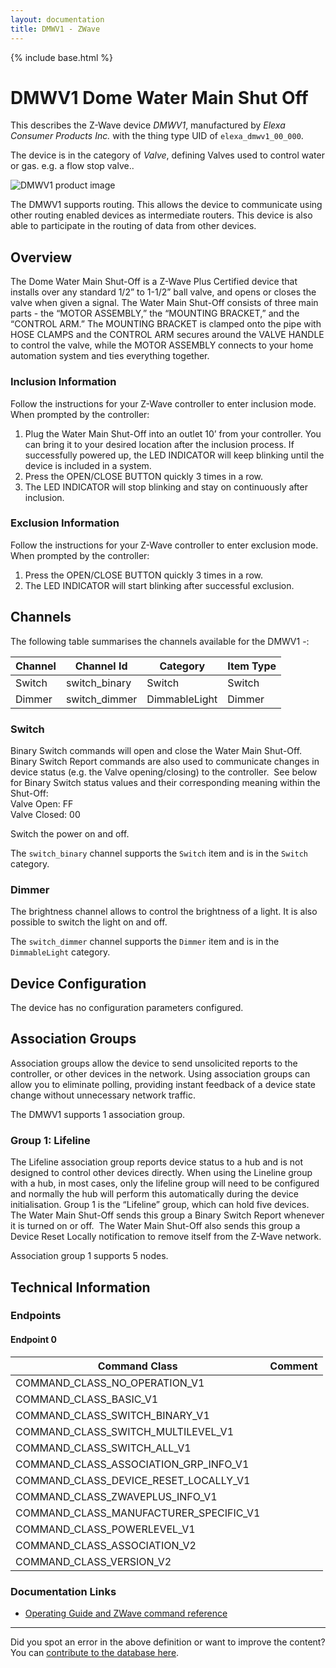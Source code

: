 ```yaml
---
layout: documentation
title: DMWV1 - ZWave
---
```


{% include base.html %}

# DMWV1 Dome Water Main Shut Off
This describes the Z-Wave device *DMWV1*, manufactured by *Elexa Consumer Products Inc.* with the thing type UID of ```elexa_dmwv1_00_000```.

The device is in the category of *Valve*, defining Valves used to control water or gas. e.g. a flow stop valve..

![DMWV1 product image](https://www.cd-jackson.com/zwave_device_uploads/650/650_default.jpg)


The DMWV1 supports routing. This allows the device to communicate using other routing enabled devices as intermediate routers.  This device is also able to participate in the routing of data from other devices.

## Overview

The Dome Water Main Shut-Off is a Z-Wave Plus Certified device that installs over any standard 1/2” to 1-1/2” ball valve, and opens or closes the valve when given a signal. The Water Main Shut-Off consists of three main parts - the “MOTOR ASSEMBLY,” the “MOUNTING BRACKET,” and the “CONTROL ARM.” The MOUNTING BRACKET is clamped onto the pipe with HOSE CLAMPS and the CONTROL ARM secures around the VALVE HANDLE to control the valve, while the MOTOR ASSEMBLY connects to your home automation system and ties everything together.

### Inclusion Information

Follow the instructions for your Z-Wave controller to enter inclusion mode. When prompted by the controller:

  1. Plug the Water Main Shut-Off into an outlet 10’ from your controller. You can bring it to your desired location after the inclusion process. If successfully powered up, the LED INDICATOR will keep blinking until the device is included in a system.
  2. Press the OPEN/CLOSE BUTTON quickly 3 times in a row.
  3. The LED INDICATOR will stop blinking and stay on continuously after inclusion.

### Exclusion Information

Follow the instructions for your Z-Wave controller to enter exclusion mode. When prompted by the controller:

  1. Press the OPEN/CLOSE BUTTON quickly 3 times in a row.
  2. The LED INDICATOR will start blinking after successful exclusion.

## Channels

The following table summarises the channels available for the DMWV1 -:

| Channel | Channel Id | Category | Item Type |
|---------|------------|----------|-----------|
| Switch | switch_binary | Switch | Switch | 
| Dimmer | switch_dimmer | DimmableLight | Dimmer | 

### Switch

Binary Switch commands will open and close the Water Main Shut-Off.  Binary Switch Report commands are also used to communicate changes in device status (e.g. the Valve opening/closing) to the controller.  See below for Binary Switch status values and their corresponding meaning within the Shut-Off:  
Valve Open: FF  
Valve Closed: 00

Switch the power on and off.

The ```switch_binary``` channel supports the ```Switch``` item and is in the ```Switch``` category.

### Dimmer

The brightness channel allows to control the brightness of a light.
            It is also possible to switch the light on and off.

The ```switch_dimmer``` channel supports the ```Dimmer``` item and is in the ```DimmableLight``` category.



## Device Configuration

The device has no configuration parameters configured.

## Association Groups

Association groups allow the device to send unsolicited reports to the controller, or other devices in the network. Using association groups can allow you to eliminate polling, providing instant feedback of a device state change without unnecessary network traffic.

The DMWV1 supports 1 association group.

### Group 1: Lifeline

The Lifeline association group reports device status to a hub and is not designed to control other devices directly. When using the Lineline group with a hub, in most cases, only the lifeline group will need to be configured and normally the hub will perform this automatically during the device initialisation.
Group 1 is the “Lifeline” group, which can hold five devices.  The Water Main Shut-Off sends this group a Binary Switch Report whenever it is turned on or off.  The Water Main Shut-Off also sends this group a Device Reset Locally notification to remove itself from the Z-Wave network. 

Association group 1 supports 5 nodes.

## Technical Information

### Endpoints

#### Endpoint 0

| Command Class | Comment |
|---------------|---------|
| COMMAND_CLASS_NO_OPERATION_V1| |
| COMMAND_CLASS_BASIC_V1| |
| COMMAND_CLASS_SWITCH_BINARY_V1| |
| COMMAND_CLASS_SWITCH_MULTILEVEL_V1| |
| COMMAND_CLASS_SWITCH_ALL_V1| |
| COMMAND_CLASS_ASSOCIATION_GRP_INFO_V1| |
| COMMAND_CLASS_DEVICE_RESET_LOCALLY_V1| |
| COMMAND_CLASS_ZWAVEPLUS_INFO_V1| |
| COMMAND_CLASS_MANUFACTURER_SPECIFIC_V1| |
| COMMAND_CLASS_POWERLEVEL_V1| |
| COMMAND_CLASS_ASSOCIATION_V2| |
| COMMAND_CLASS_VERSION_V2| |

### Documentation Links

* [Operating Guide and ZWave command reference](https://www.cd-jackson.com/zwave_device_uploads/650/DMWV1-dome-z-wave-water-valve-controller-operating-guide.pdf)

---

Did you spot an error in the above definition or want to improve the content?
You can [contribute to the database here](http://www.cd-jackson.com/index.php/zwave/zwave-device-database/zwave-device-list/devicesummary/650).
